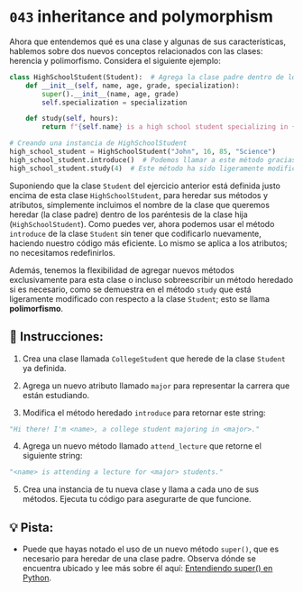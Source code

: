 # `043` inheritance and polymorphism

Ahora que entendemos qué es una clase y algunas de sus características, hablemos sobre dos nuevos conceptos relacionados con las clases: herencia y polimorfismo. Considera el siguiente ejemplo:

```py
class HighSchoolStudent(Student):  # Agrega la clase padre dentro de los paréntesis
    def __init__(self, name, age, grade, specialization):
        super().__init__(name, age, grade)
        self.specialization = specialization

    def study(self, hours):
        return f"{self.name} is a high school student specializing in {self.specialization} and is studying for {hours} hours for exams."

# Creando una instancia de HighSchoolStudent
high_school_student = HighSchoolStudent("John", 16, 85, "Science")
high_school_student.introduce()  # Podemos llamar a este método gracias a la herencia
high_school_student.study(4)  # Este método ha sido ligeramente modificado y ahora imprime un string diferente
```

Suponiendo que la clase `Student` del ejercicio anterior está definida justo encima de esta clase `HighSchoolStudent`, para heredar sus métodos y atributos, simplemente incluimos el nombre de la clase que queremos heredar (la clase padre) dentro de los paréntesis de la clase hija (`HighSchoolStudent`). Como puedes ver, ahora podemos usar el método `introduce` de la clase `Student` sin tener que codificarlo nuevamente, haciendo nuestro código más eficiente. Lo mismo se aplica a los atributos; no necesitamos redefinirlos.

Además, tenemos la flexibilidad de agregar nuevos métodos exclusivamente para esta clase o incluso sobreescribir un método heredado si es necesario, como se demuestra en el método `study` que está ligeramente modificado con respecto a la clase `Student`; esto se llama **polimorfismo**.

## 📝 Instrucciones:

1. Crea una clase llamada `CollegeStudent` que herede de la clase `Student` ya definida.

2. Agrega un nuevo atributo llamado `major` para representar la carrera que están estudiando.

3. Modifica el método heredado `introduce` para retornar este string:

```py
"Hi there! I'm <name>, a college student majoring in <major>."
```

4. Agrega un nuevo método llamado `attend_lecture` que retorne el siguiente string:

```py
"<name> is attending a lecture for <major> students."
```

5. Crea una instancia de tu nueva clase y llama a cada uno de sus métodos. Ejecuta tu código para asegurarte de que funcione.


## 💡 Pista:

+ Puede que hayas notado el uso de un nuevo método `super()`, que es necesario para heredar de una clase padre. Observa dónde se encuentra ubicado y lee más sobre él aquí: [Entendiendo super() en Python](https://realpython.com/python-super/).
